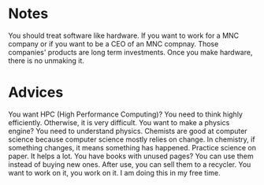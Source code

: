# Notes
You should treat software like hardware. If you want to work for a MNC company or if you want to be a CEO of an MNC compnay. Those companies' products are long term investments.
Once you make hardware, there is no unmaking it.

# Advices
You want HPC (High Performance Computing)?
You need to think highly efficiently. Otherwise, it is very difficult.
You want to make a physics engine?
You need to understand physics.
Chemists are good at computer science because computer science mostly relies on change. In chemistry, if something changes, it means something has happened.
Practice science on paper. It helps a lot.
You have books with unused pages?
You can use them instead of buying new ones. After use, you can sell them to a recycler.
You want to work on it, you work on it. I am doing this in my free time.